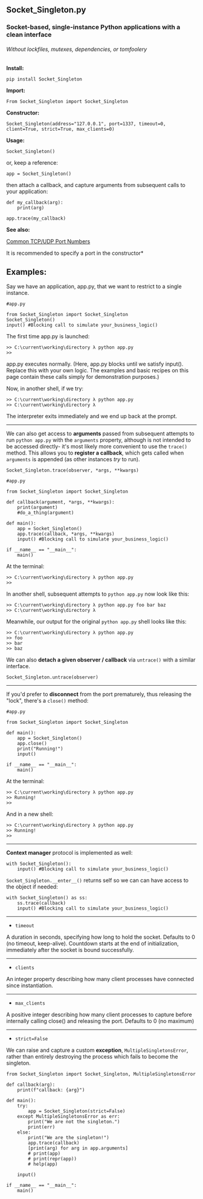 ## Socket_Singleton.py

### Socket-based, single-instance Python applications with a clean interface

###### *Without lockfiles, mutexes, dependencies, or tomfoolery*

**Install:**

`pip install Socket_Singleton`

**Import:**

`From Socket_Singleton import Socket_Singleton`

**Constructor:**

`Socket_Singleton(address="127.0.0.1", port=1337, timeout=0, client=True, strict=True, max_clients=0)`

**Usage:**

`Socket_Singleton()`

or, keep a reference:

`app = Socket_Singleton()`

then attach a callback, and capture arguments from subsequent calls to your application:

```
def my_callback(arg):
    print(arg)

app.trace(my_callback)
```

**See also:**

[Common TCP/UDP Port Numbers](https://en.wikipedia.org/wiki/List_of_TCP_and_UDP_port_numbers)

It is recommended to specify a port in the constructor*


Examples:
---

Say we have an application, app.py, that we want to restrict to a single instance.
```
#app.py

from Socket_Singleton import Socket_Singleton
Socket_Singleton()
input() #Blocking call to simulate your_business_logic() 
```
The first time app.py is launched:
```
>> C:\current\working\directory λ python app.py
>> 
```
app.py executes normally. (Here, app.py blocks until we satisfy input(). Replace this with your own logic. The examples and basic recipes on this page contain these calls simply for demonstration purposes.)

Now, in another shell, if we try:
```
>> C:\current\working\directory λ python app.py
>> C:\current\working\directory λ
```
The interpreter exits immediately and we end up back at the prompt.

---
We can also get access to **arguments** passed from subsequent attempts to run `python app.py` with the `arguments` property, although is not intended to be accessed directly- it's most likely more convenient to use the `trace()` method. This allows you to **register a callback**, which gets called when `arguments` is appended (as other instances *try* to run).

`Socket_Singleton.trace(observer, *args, **kwargs)`

```
#app.py

from Socket_Singleton import Socket_Singleton

def callback(argument, *args, **kwargs):
    print(argument)
    #do_a_thing(argument)

def main():
    app = Socket_Singleton()
    app.trace(callback, *args, **kwargs)
    input() #Blocking call to simulate your_business_logic() 

if __name__ == "__main__":
    main()
```
At the terminal:
```
>> C:\current\working\directory λ python app.py
>> 
```

In another shell, subsequent attempts to `python app.py` now look like this:
```
>> C:\current\working\directory λ python app.py foo bar baz
>> C:\current\working\directory λ
```
Meanwhile, our output for the original `python app.py` shell looks like this:
```
>> C:\current\working\directory λ python app.py
>> foo
>> bar
>> baz
```

We can also **detach a given observer / callback** via `untrace()` with a similar interface. 

`Socket_Singleton.untrace(observer)`

---
If you'd prefer to **disconnect** from the port prematurely, thus releasing the "lock", there's a `close()` method:

```
#app.py

from Socket_Singleton import Socket_Singleton

def main():
    app = Socket_Singleton()
    app.close()
    print("Running!")
    input()

if __name__ == "__main__":
    main()
```
At the terminal:
```
>> C:\current\working\directory λ python app.py
>> Running!
>> 
```
And in a new shell:
```
>> C:\current\working\directory λ python app.py
>> Running!
>> 
```

---

**Context manager** protocol is implemented as well:

```
with Socket_Singleton():
    input() #Blocking call to simulate your_business_logic()
```

`Socket_Singleton.__enter__()` returns self so we can can have access to the object if needed:

```
with Socket_Singleton() as ss:
    ss.trace(callback)
    input() #Blocking call to simulate your_business_logic()
```

---
- `timeout`

A duration in seconds, specifying how long to hold the socket. Defaults to 0 (no timeout, keep-alive). Countdown starts at the end of initialization, immediately after the socket is bound successfully. 

---

- `clients`

An integer property describing how many client processes have connected since instantiation.

---

- `max_clients`

A positive integer describing how many client processes to capture before internally calling close() and releasing the port. Defaults to 0 (no maximum)

---

- `strict=False`
 
We can raise and capture a custom **exception**, `MultipleSingletonsError`, rather than entirely destroying the process which fails to become the singleton.

```
from Socket_Singleton import Socket_Singleton, MultipleSingletonsError

def callback(arg):
    print(f"callback: {arg}")

def main():
    try:
        app = Socket_Singleton(strict=False)
    except MultipleSingletonsError as err:
        print("We are not the singleton.")
        print(err)
    else:
        print("We are the singleton!")
        app.trace(callback)
        [print(arg) for arg in app.arguments]
        # print(app)
        # print(repr(app))
        # help(app)

    input()

if __name__ == "__main__":
    main()
```
